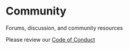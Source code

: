 # Community
Forums, discussion, and community resources

Please review our [Code of Conduct](https://www.unison-lang.org/community/code-of-conduct/)
